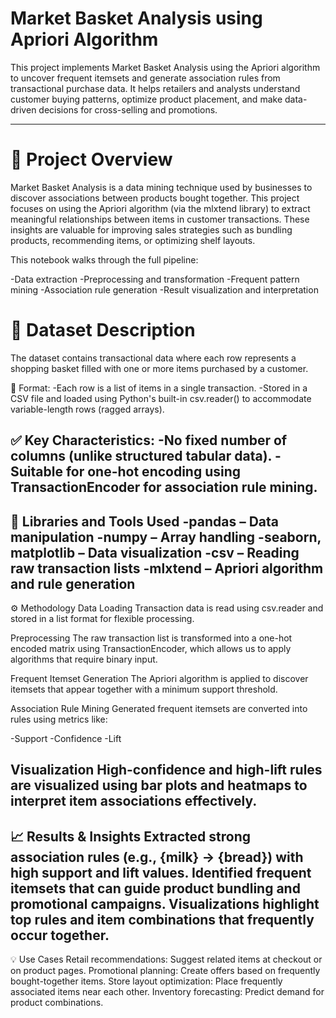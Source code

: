 # Market Basket Analysis using Apriori Algorithm

This project implements Market Basket Analysis using the Apriori algorithm to uncover frequent itemsets and generate association rules from transactional purchase data. It helps retailers and analysts understand customer buying patterns, optimize product placement, and make data-driven decisions for cross-selling and promotions.
***
# 📌 Project Overview

Market Basket Analysis is a data mining technique used by businesses to discover associations between products bought together. This project focuses on using the Apriori algorithm (via the mlxtend library) to extract meaningful relationships between items in customer transactions. These insights are valuable for improving sales strategies such as bundling products, recommending items, or optimizing shelf layouts.

This notebook walks through the full pipeline:

-Data extraction
-Preprocessing and transformation
-Frequent pattern mining
-Association rule generation
-Result visualization and interpretation
###
# 📂 Dataset Description
The dataset contains transactional data where each row represents a shopping basket filled with one or more items purchased by a customer.

📄 Format:
-Each row is a list of items in a single transaction.
-Stored in a CSV file and loaded using Python's built-in csv.reader() to accommodate variable-length rows (ragged arrays).

✅ Key Characteristics:
-No fixed number of columns (unlike structured tabular data).
-Suitable for one-hot encoding using TransactionEncoder for association rule mining.
---
🧰 Libraries and Tools Used
-pandas – Data manipulation
-numpy – Array handling
-seaborn, matplotlib – Data visualization
-csv – Reading raw transaction lists
-mlxtend – Apriori algorithm and rule generation
---
⚙️ Methodology
Data Loading
Transaction data is read using csv.reader and stored in a list format for flexible processing.

Preprocessing
The raw transaction list is transformed into a one-hot encoded matrix using TransactionEncoder, which allows us to apply algorithms that require binary input.

Frequent Itemset Generation
The Apriori algorithm is applied to discover itemsets that appear together with a minimum support threshold.

Association Rule Mining
Generated frequent itemsets are converted into rules using metrics like:

-Support
-Confidence
-Lift

Visualization
High-confidence and high-lift rules are visualized using bar plots and heatmaps to interpret item associations effectively.
---
📈 Results & Insights
Extracted strong association rules (e.g., {milk} → {bread}) with high support and lift values.
Identified frequent itemsets that can guide product bundling and promotional campaigns.
Visualizations highlight top rules and item combinations that frequently occur together.
---
💡 Use Cases
Retail recommendations: Suggest related items at checkout or on product pages.
Promotional planning: Create offers based on frequently bought-together items.
Store layout optimization: Place frequently associated items near each other.
Inventory forecasting: Predict demand for product combinations.

